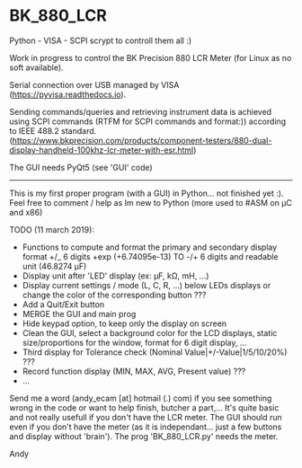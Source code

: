 # BK_880_LCR
Python - VISA - SCPI scrypt to controll them all :)

Work in progress to control the BK Precision 880 LCR Meter (for Linux as no soft available).

Serial connection over USB managed by VISA (https://pyvisa.readthedocs.io).

Sending commands/queries and retrieving instrument data is achieved using SCPI commands
(RTFM for SCPI commands and format:)) according to IEEE 488.2 standard.
(https://www.bkprecision.com/products/component-testers/880-dual-display-handheld-100khz-lcr-meter-with-esr.html)

The GUI needs PyQt5 (see 'GUI' code)

----
This is my first proper program (with a GUI) in Python... not finished yet :).
Feel free to comment / help as Im new to Python (more used to #ASM on µC and x86)

TODO (11 march 2019):
  - Functions to compute and format the primary and secondary display
    format +/_ 6 digits +exp (+6.74095e-13) TO -/+ 6 digits and readable unit (46.8274 µF)
  - Display unit after 'LED' display (ex: µF, kΩ, mH, ...)
  - Display current settings / mode (L, C, R, ...) below LEDs displays or change
    the color of the corresponding button ???
  - Add a Quit/Exit button
  - MERGE the GUI and main prog
  - Hide keypad option, to keep only the display on screen
  - Clean the GUI, select a background color for the LCD displays,
    static size/proportions for the window, format for 6 digit display, ...
  - Third display for Tolerance check (Nominal Value|+/-Value|1/5/10/20%) ???
  - Record function display (MIN, MAX, AVG, Present value) ???
  - ...
  
Send me a word (andy_ecam [at] hotmail (.) com) if you see something wrong in the code or want to help finish, butcher a part,...
It's quite basic and not really usefull if you don't have the LCR meter. The GUI should run even if you don't have the meter
(as it is independant... just a few buttons and display without 'brain'). The prog 'BK_880_LCR.py' needs the meter.

Andy
